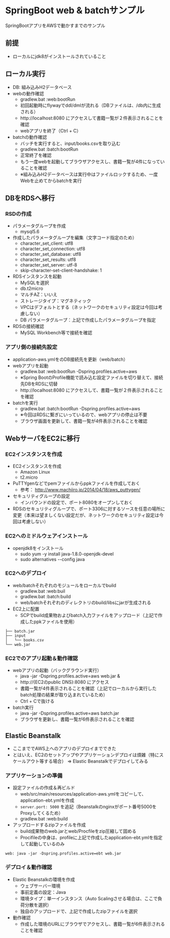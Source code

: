 SpringBoot web & batchサンプル
====

SpringBootアプリをAWSで動かすまでのサンプル

## 前提
- ローカルにjdk8がインストールされていること

## ローカル実行
- DB: 組み込みH2データベース
- webの動作確認
  + gradlew.bat :web:bootRun
  + 初回起動時にflywayでddl/dmlが流れる（DBファイルは、/db内に生成される）
  + http://localhost:8080 にアクセスして書籍一覧が２件表示されることを確認
  + webアプリを終了（Ctrl + C）
- batchの動作確認
  + バッチを実行すると、input/books.csvを取り込む
  + gradlew.bat :batch:bootRun
  + 正常終了を確認
  + もう一度webを起動してブラウザアクセスし、書籍一覧が4件になっていることを確認
  + ※組み込みH2データベースは実行中はファイルロックするため、一度Webを止めてからbatchを実行

## DBをRDSへ移行
### RSDの作成
- パラメータグループを作成
  + mysql5.6
- 作成したパラメータグループを編集（文字コード指定のため）
  + character_set_client: utf8
  + character_set_connection: utf8
  + character_set_database: utf8
  + character_set_results: utf8
  + character_set_server: utf-8
  + skip-character-set-client-handshake: 1
- RDSインスタンスを起動
  + MySQLを選択
  + db.t2micro
  + マルチAZ：いいえ
  + ストレージタイプ：マグネティック
  + VPCはデフォルトとする（ネットワークのセキュリティ設定は今回は考慮しない）
  + DB パラメータグループ：上記で作成したパラメータグループを指定
- RDSの接続確認
  + MySQL Workbench等で接続を確認

### アプリ側の接続先設定
- application-aws.ymlをのDB接続先を更新（web/batch）
- webアプリを起動
  + gradlew.bat :web:bootRun -Dspring.profiles.active=aws
  + ※Spring BootのProfile機能で読み込む設定ファイルを切り替えて、接続先DBをRDSに切替
  + http://localhost:8080 にアクセスして、書籍一覧が２件表示されることを確認
- batchを実行
  + gradlew.bat :batch:bootRun -Dspring.profiles.active=aws
  + ※今回はRDSに繋ぎにいっているので、webアプリの停止は不要
  + ブラウザ画面を更新して、書籍一覧が4件表示されることを確認

## WebサーバをEC2に移行
### EC2インスタンスを作成
- EC2インスタンスを作成
  + Amazon Linux
  + t2.micro
- PuTTYgenなどでpemファイルからppkファイルを作成しておく
  + 参考： http://www.machiiro.jp/2014/04/18/aws_puttygen/
- セキュリティグループの設定
  + インバウンドの設定で、ポート8080をオープンしておく
- RDSのセキュリティグループで、ポート3306に対するソースを任意の場所に変更（本来は望ましくない設定だが、ネットワークのセキュリティ設定は今回は考慮しない）

### EC2へのミドルウェアインストール
- openjdk8をインストール
  + sudo yum -y install java-1.8.0-openjdk-devel
  + sudo alternatives --config java

### EC2へのデプロイ
- web/batchそれぞれのモジュールをローカルでbuild
  + gradlew.bat :web:buil
  + gradlew.bat :batch:build
  + web/batchそれぞれのディレクトリのbuild/libsにjarが生成される
- EC2上に配置
  + SCPでbuild成果物およびbatch入力ファイルをアップロード（上記で作成したppkファイルを使用）
```
├── batch.jar
├── input
│   └── books.csv
└── web.jar
```

### EC2でのアプリ起動＆動作確認
- webアプリの起動（バックグラウンド実行）
  + java -jar -Dspring.profiles.active=aws web.jar &
  + http://{EC2のpublic DNS}:8080 にアクセス
  + 書籍一覧が4件表示されることを確認（上記でローカルから実行したbatch処理の結果が取り込まれているため）
  + Ctrl + Cで抜ける
- batch実行
  + java -jar -Dspring.profiles.active=aws batch.jar
  + ブラウザを更新し、書籍一覧が6件表示されることを確認

## Elastic Beanstalk
- ここまででAWS上へのアプリのデプロイまでできた
- とはいえ、EC2のセットアップやアプリケーションデプロイは煩雑（特にスケールアウト等する場合） ⇒ Elastic Beanstalkでデプロイしてみる

### アプリケーションの準備
- 設定ファイルの作成＆再ビルド
  + web/src/main/resources/application-aws.ymlをコピーして、application-ebt.ymlを作成
  + `server.port: 5000` を追記（Beanstalkのnginxがポート番号5000をProxyしてくるため）
  + gradlew.bat :web:build
- アップロードするzipファイルを作成
  + build成果物のweb.jarとweb/Procfileをzip圧縮して固める
  + Procifileの中身は、profileに上記で作成したapplication-ebt.ymlを指定して起動しているのみ
```
web: java -jar -Dspring.profiles.active=ebt web.jar
```

### デプロイ＆動作確認
- Elastic Beanstalkの環境を作成
  + ウェブサーバー環境
  + 事前定義の設定：Java
  + 環境タイプ：単一インスタンス（Auto Scalingさせる場合は、ここで負荷分散を選択）
  + 独自のアップロードで、上記で作成したzipファイルを選択
- 動作確認
  + 作成した環境のURLにブラウザでアクセスし、書籍一覧が6件表示されることを確認
